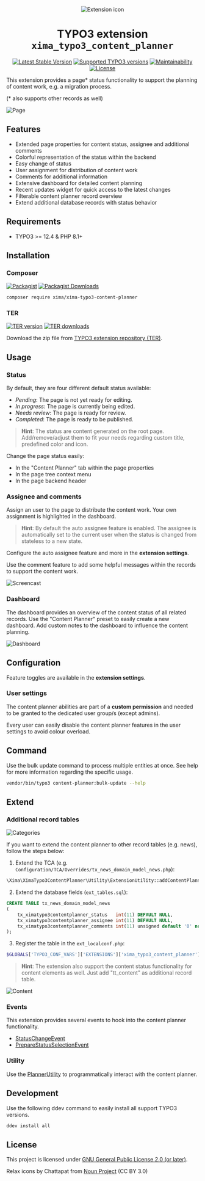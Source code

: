 <div align="center">

![Extension icon](Resources/Public/Icons/Extension.svg)

# TYPO3 extension `xima_typo3_content_planner`

[![Latest Stable Version](https://typo3-badges.dev/badge/xima_typo3_content_planner/version/shields.svg)](https://extensions.typo3.org/extension/xima_typo3_content_planner)
[![Supported TYPO3 versions](https://typo3-badges.dev/badge/xima_typo3_content_planner/typo3/shields.svg)](https://extensions.typo3.org/extension/xima_typo3_content_planner)
[![Maintainability](https://img.shields.io/codeclimate/maintainability/xima-media/xima-typo3-content-planner?logo=codeclimate)](https://codeclimate.com/github/xima-media/xima-typo3-content-planner/maintainability)
[![License](https://poser.pugx.org/xima/xima-typo3-content-planner/license)](LICENSE.md)


</div>

This extension provides a page* status functionality to support the planning of
content work, e.g. a migration process.

(* also supports other records as well)

![Page](./Documentation/Images/page.png)

## Features

* Extended page properties for content status, assignee and additional comments
* Colorful representation of the status within the backend
* Easy change of status
* User assignment for distribution of content work
* Comments for additional information
* Extensive dashboard for detailed content planning
* Recent updates widget for quick access to the latest changes
* Filterable content planner record overview
* Extend additional database records with status behavior

## Requirements

* TYPO3 >= 12.4 & PHP 8.1+

## Installation

### Composer

[![Packagist](https://img.shields.io/packagist/v/xima/xima-typo3-content-planner?label=version&logo=packagist)](https://packagist.org/packages/xima/xima-typo3-content-planner)
[![Packagist Downloads](https://img.shields.io/packagist/dt/xima/xima-typo3-content-planner?color=brightgreen)](https://packagist.org/packages/xima/xima-typo3-content-planner)

``` bash
composer require xima/xima-typo3-content-planner
```

### TER

[![TER version](https://typo3-badges.dev/badge/xima_typo3_content_planner/version/shields.svg)](https://extensions.typo3.org/extension/xima_typo3_content_planner)
[![TER downloads](https://typo3-badges.dev/badge/xima_typo3_content_planner/downloads/shields.svg)](https://extensions.typo3.org/extension/xima_typo3_content_planner)

Download the zip file from [TYPO3 extension repository (TER)](https://extensions.typo3.org/extension/xima_typo3_content_planner).

## Usage

### Status

By default, they are four different default status available:

- *Pending*: The page is not yet ready for editing.
- *In progress*: The page is currently being edited.
- *Needs review*: The page is ready for review.
- *Completed*: The page is ready to be published.

> **Hint**: The status are content generated on the root page. Add/remove/adjust them to fit your needs regarding custom title, predefined color and icon.

Change the page status easily:

- In the "Content Planner" tab within the page properties
- In the page tree context menu
- In the page backend header

### Assignee and comments

Assign an user to the page to distribute the content work. Your own assignment is highlighted in the dashboard.

> **Hint**: By default the auto assignee feature is enabled. The assignee is automatically set to the current user when the status is changed from stateless to a new state.

Configure the auto assignee feature and more in the __extension settings__.

Use the comment feature to add some helpful messages within the records to support the content work.

![Screencast](./Documentation/Images/screencast.gif)

### Dashboard

The dashboard provides an overview of the content status of all related records.
Use the "Content Planner" preset to easily create a new dashboard.
Add custom notes to the dashboard to influence the content planning.

![Dashboard](./Documentation/Images/dashboard.png)

## Configuration

Feature toggles are available in the __extension settings__.

### User settings

The content planner abilities are part of a **custom permission** and needed to be granted to the dedicated user group/s (except admins).

Every user can easily disable the content planner features in the user settings to avoid colour overload.

## Command

Use the bulk update command to process multiple entities at once. See help for more information regarding the specific usage.

```bash
vendor/bin/typo3 content-planner:bulk-update --help
```

## Extend

### Additional record tables

![Categories](./Documentation/Images/categories.png)

If you want to extend the content planner to other record tables (e.g. news), follow the steps below:

1. Extend the TCA (e.g. `Configuration/TCA/Overrides/tx_news_domain_model_news.php`):

```php
\Xima\XimaTypo3ContentPlanner\Utility\ExtensionUtility::addContentPlannerTabToTCA('tx_news_domain_model_news');
```

2. Extend the database fields (`ext_tables.sql`):

```sql
CREATE TABLE tx_news_domain_model_news
(
    tx_ximatypo3contentplanner_status   int(11) DEFAULT NULL,
    tx_ximatypo3contentplanner_assignee int(11) DEFAULT NULL,
    tx_ximatypo3contentplanner_comments int(11) unsigned default '0' not null,
);
```

3. Register the table in the `ext_localconf.php`:

```php
$GLOBALS['TYPO3_CONF_VARS']['EXTENSIONS']['xima_typo3_content_planner']['registerAdditionalRecordTables'][] = 'tx_news_domain_model_news';
```

> **Hint**: The extension also support the content status functionality for content elements as well. Just add "tt_content" as additional record table.

![Content](./Documentation/Images/tt_content.png)

### Events

This extension provides several events to hook into the content planner functionality.

- [StatusChangeEvent](Classes/Event/StatusChangeEvent.php)
- [PrepareStatusSelectionEvent](Classes/Event/PrepareStatusSelectionEvent.php)

### Utility

Use the [PlannerUtility](Classes/Utility/PlannerUtility.php) to programmatically interact with the content planner.

## Development

Use the following ddev command to easily install all support TYPO3 versions.

```bash
ddev install all
```

## License

This project is licensed
under [GNU General Public License 2.0 (or later)](LICENSE.md).

Relax icons by Chattapat
from <a href="https://thenounproject.com/browse/icons/term/relax/" target="_blank" title="relax Icons">
Noun Project</a> (CC BY 3.0)
